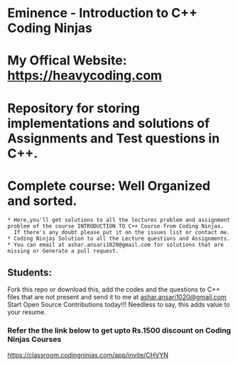 # Eminence - Introduction to C++ Coding Ninjas
# My Offical Website: https://heavycoding.com 
# Repository for storing implementations and solutions of Assignments and Test questions in C++.
# Complete course: Well Organized and sorted.
  
```
* Here,you'll get solutions to all the lectures problem and assignment problem of the course INTRODUCTION TO C++ Course from Coding Ninjas.
  If there's any doubt please put it on the issues list or contact me.
* Coding Ninjas Solution to all the Lecture questions and Assignments.
* You can email at ashar.ansari1020@gmail.com for solutions that are missing or Generate a pull request.
```
## Students:

Fork this repo or download this, add the codes and the questions to C++ files that are not present and send it to me at ashar.ansari1020@gmail.com Start Open Source Contributions today!!! Needless to say, this adds value to your resume.


### Refer the the link below to get upto Rs.1500 discount on Coding Ninjas Courses
https://classroom.codingninjas.com/app/invite/CHVYN
